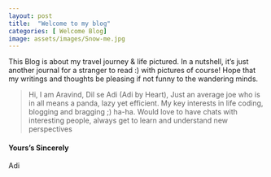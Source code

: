 ```yaml
---
layout: post
title:  "Welcome to my blog"
categories: [ Welcome Blog]
image: assets/images/Snow-me.jpg
---
```

This Blog is about my travel journey & life pictured.
In a nutshell, it’s just another journal for a stranger to read :) with pictures of course!
Hope that my writings and thoughts be pleasing if not funny to the wandering minds.

>Hi, I am Aravind, Dil se Adi (Adi by Heart), Just an average joe who is in all means a panda, lazy yet efficient. My key interests in life coding, blogging and bragging ;) ha-ha. Would love to have chats with interesting people, always get to learn and understand new perspectives



<h4>Yours’s Sincerely</h4>

Adi
